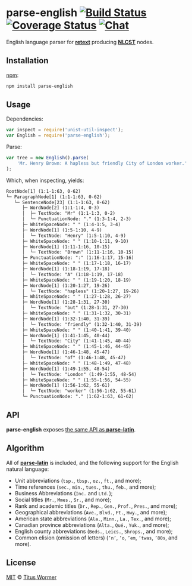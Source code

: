 # parse-english [![Build Status][travis-badge]][travis] [![Coverage Status][codecov-badge]][codecov] [![Chat][chat-badge]][chat]

English language parser for [**retext**][retext] producing
[**NLCST**][nlcst] nodes.

## Installation

[npm][]:

```bash
npm install parse-english
```

## Usage

Dependencies:

```javascript
var inspect = require('unist-util-inspect');
var English = require('parse-english');
```

Parse:

```javascript
var tree = new English().parse(
    'Mr. Henry Brown: A hapless but friendly City of London worker.'
);
```

Which, when inspecting, yields:

```txt
RootNode[1] (1:1-1:63, 0-62)
└─ ParagraphNode[1] (1:1-1:63, 0-62)
   └─ SentenceNode[23] (1:1-1:63, 0-62)
      ├─ WordNode[2] (1:1-1:4, 0-3)
      │  ├─ TextNode: "Mr" (1:1-1:3, 0-2)
      │  └─ PunctuationNode: "." (1:3-1:4, 2-3)
      ├─ WhiteSpaceNode: " " (1:4-1:5, 3-4)
      ├─ WordNode[1] (1:5-1:10, 4-9)
      │  └─ TextNode: "Henry" (1:5-1:10, 4-9)
      ├─ WhiteSpaceNode: " " (1:10-1:11, 9-10)
      ├─ WordNode[1] (1:11-1:16, 10-15)
      │  └─ TextNode: "Brown" (1:11-1:16, 10-15)
      ├─ PunctuationNode: ":" (1:16-1:17, 15-16)
      ├─ WhiteSpaceNode: " " (1:17-1:18, 16-17)
      ├─ WordNode[1] (1:18-1:19, 17-18)
      │  └─ TextNode: "A" (1:18-1:19, 17-18)
      ├─ WhiteSpaceNode: " " (1:19-1:20, 18-19)
      ├─ WordNode[1] (1:20-1:27, 19-26)
      │  └─ TextNode: "hapless" (1:20-1:27, 19-26)
      ├─ WhiteSpaceNode: " " (1:27-1:28, 26-27)
      ├─ WordNode[1] (1:28-1:31, 27-30)
      │  └─ TextNode: "but" (1:28-1:31, 27-30)
      ├─ WhiteSpaceNode: " " (1:31-1:32, 30-31)
      ├─ WordNode[1] (1:32-1:40, 31-39)
      │  └─ TextNode: "friendly" (1:32-1:40, 31-39)
      ├─ WhiteSpaceNode: " " (1:40-1:41, 39-40)
      ├─ WordNode[1] (1:41-1:45, 40-44)
      │  └─ TextNode: "City" (1:41-1:45, 40-44)
      ├─ WhiteSpaceNode: " " (1:45-1:46, 44-45)
      ├─ WordNode[1] (1:46-1:48, 45-47)
      │  └─ TextNode: "of" (1:46-1:48, 45-47)
      ├─ WhiteSpaceNode: " " (1:48-1:49, 47-48)
      ├─ WordNode[1] (1:49-1:55, 48-54)
      │  └─ TextNode: "London" (1:49-1:55, 48-54)
      ├─ WhiteSpaceNode: " " (1:55-1:56, 54-55)
      ├─ WordNode[1] (1:56-1:62, 55-61)
      │  └─ TextNode: "worker" (1:56-1:62, 55-61)
      └─ PunctuationNode: "." (1:62-1:63, 61-62)
```

## API

**parse-english** exposes [the same API as **parse-latin**][latin].

## Algorithm

All of [**parse-latin**][latin] is included, and the following support
for the English natural language:

*   Unit abbreviations (`tsp.`, `tbsp.`, `oz.`, `ft.`, and more);
*   Time references (`sec.`, `min.`, `tues.`, `thu.`, `feb.`, and more);
*   Business Abbreviations (`Inc.` and `Ltd.`);
*   Social titles (`Mr.`, `Mmes.`, `Sr.`, and more);
*   Rank and academic titles (`Dr.`, `Rep.`, `Gen.`, `Prof.`, `Pres.`,
    and more);
*   Geographical abbreviations (`Ave.`, `Blvd.`, `Ft.`, `Hwy.`, and more);
*   American state abbreviations (`Ala.`, `Minn.`, `La.`, `Tex.`, and more);
*   Canadian province abbreviations (`Alta.`, `Qué.`, `Yuk.`, and more);
*   English county abbreviations (`Beds.`, `Leics.`, `Shrops.`, and more);
*   Common elision (omission of letters) (`’n’`, `’o`, `’em`, `’twas`,
    `’80s`, and more).

## License

[MIT][license] © [Titus Wormer][author]

<!-- Definitions -->

[travis-badge]: https://img.shields.io/travis/wooorm/parse-english.svg

[travis]: https://travis-ci.org/wooorm/parse-english

[codecov-badge]: https://img.shields.io/codecov/c/github/wooorm/parse-english.svg

[codecov]: https://codecov.io/github/wooorm/parse-english

[chat-badge]: https://img.shields.io/gitter/room/wooorm/retext.svg

[chat]: https://gitter.im/wooorm/retext

[npm]: https://docs.npmjs.com/cli/install

[license]: LICENSE

[author]: http://wooorm.com

[retext]: https://github.com/wooorm/retext

[nlcst]: https://github.com/wooorm/nlcst

[latin]: https://github.com/wooorm/parse-latin
